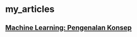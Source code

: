 # my_articles

## [Machine Learning: Pengenalan Konsep](https://github.com/rfajri27/my_articles/tree/main/pengenalan_konsep) 
